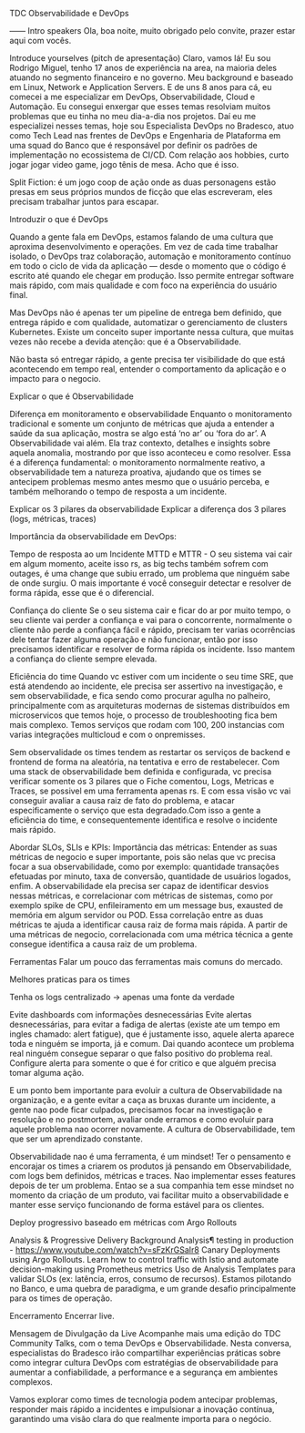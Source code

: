 TDC Observabilidade e DevOps


——
Intro speakers
Ola, boa noite, muito obrigado pelo convite, prazer estar aqui com vocês.

Introduce yourselves (pitch de apresentação)
Claro, vamos lá!
Eu sou Rodrigo Miguel, tenho 17 anos de experiência na area, na maioria deles atuando no segmento financeiro e no governo.
Meu background e baseado em Linux, Network e Application Servers. E de uns 8 anos para cá, eu comecei a me especializar em DevOps, Observabilidade, Cloud e Automação. Eu consegui enxergar que esses temas resolviam muitos problemas que eu tinha no meu dia-a-dia nos projetos.
Daí eu me especializei nesses temas, hoje sou Especialista DevOps no Bradesco, atuo como Tech Lead nas frentes de DevOps e Engenharia de Plataforma em uma squad do Banco que é responsável por definir os padrões de implementação no ecossistema de CI/CD.
Com relação aos hobbies, curto jogar jogar video game, jogo tênis de mesa. Acho que é isso.

Split Fiction: é um jogo coop de ação onde as duas personagens estão presas em seus próprios mundos de ficção que elas escreveram, eles precisam trabalhar juntos para escapar.


Introduzir o que é DevOps

Quando a gente fala em DevOps, estamos falando de uma cultura que aproxima desenvolvimento e operações. Em vez de cada time trabalhar isolado, o DevOps traz colaboração, automação e monitoramento contínuo em todo o ciclo de vida da aplicação — desde o momento que o código é escrito até quando ele chegar em produção.
Isso permite entregar software mais rápido, com mais qualidade e com foco na experiência do usuário final.

Mas DevOps não é apenas ter um pipeline de entrega bem definido, que entrega rápido e com qualidade, automatizar o gerenciamento de clusters Kubernetes.
Existe um conceito super importante nessa cultura, que muitas vezes não recebe a devida atenção: que é a Observabilidade.

Não basta só entregar rápido, a gente precisa ter visibilidade do que está acontecendo em tempo real, entender o comportamento da aplicação e o impacto para o negocio.


Explicar o que é Observabilidade 

Diferença em monitoramento e observabilidade
Enquanto o monitoramento tradicional e somente um conjunto de métricas que ajuda a entender a saúde da sua aplicação, mostra se algo está ‘no ar’ ou ‘fora do ar’. A Observabilidade vai além. Ela traz contexto, detalhes e insights sobre aquela anomalia, mostrando por que isso aconteceu e como resolver. Essa é a diferença fundamental: o monitoramento normalmente reativo, a observabilidade tem a natureza proativa, ajudando que os times se antecipem problemas mesmo antes mesmo que o usuário perceba, e também melhorando o tempo de resposta a um incidente.

Explicar os 3 pilares da observabilidade
Explicar a diferença dos 3 pilares (logs, métricas, traces) 


Importância da observabilidade em DevOps:

Tempo de resposta ao um Incidente
MTTD e MTTR - O seu sistema vai cair em algum momento, aceite isso rs, as big techs também sofrem com outages, é uma change que subiu errado, um problema que ninguém sabe de onde surgiu. O mais importante é você conseguir detectar e resolver de forma rápida, esse que é o diferencial.

Confiança do cliente
Se o seu sistema cair e ficar do ar por muito tempo, o seu cliente vai perder a confiança e vai para o concorrente, normalmente o cliente não perde a confiança fácil e rápido, precisam ter varias ocorrências dele tentar fazer alguma operação e não funcionar, então por isso precisamos identificar e resolver de forma rápida os incidente. Isso mantem a confiança do cliente sempre elevada.

Eficiência do time
Quando vc estiver com um incidente o seu time SRE, que está atendendo ao incidente, ele precisa ser assertivo na investigação, e sem observabilidade, e fica sendo como procurar agulha no palheiro, principalmente com as arquiteturas modernas de sistemas distribuídos em microservicos que temos hoje, o processo de troubleshooting fica bem mais complexo.
Temos serviços que rodam com 100, 200 instancias com varias integrações multicloud e com o onpremisses.

Sem observalidade os times tendem as restartar os serviços de backend e frontend de forma na aleatória, na tentativa e erro de restabelecer.
Com uma stack de observabilidade bem definida e configurada, vc precisa verificar somente os 3 pilares que o Fiche comentou, Logs, Metricas e Traces, se possivel em uma ferramenta apenas rs. E com essa visão vc vai conseguir avaliar a causa raiz de fato do problema, e atacar especificamente o serviço que esta degradado.Com isso a gente a eficiência do time, e consequentemente identifica e resolve o incidente mais rápido.

Abordar SLOs, SLIs e KPIs:
Importância das métricas: Entender as suas métricas de negocio e super importante, pois são nelas que vc precisa focar a sua observabilidade, como por exemplo: quantidade transações efetuadas por minuto, taxa de conversão, quantidade de usuários logados, enfim. 
A observabilidade ela precisa ser capaz de identificar desvios nessas métricas, e correlacionar com métricas de sistemas, como por exemplo spike de CPU, enfileiramento em um message bus, exausted de memória em algum servidor ou POD. Essa correlação entre as duas métricas te ajuda a identificar causa raiz de forma mais rápida.
A partir de uma métricas de negocio, correlacionada com uma métrica técnica a gente consegue identifica a causa raiz de um problema.
 

Ferramentas
Falar um pouco das ferramentas mais comuns do mercado.


Melhores praticas para os times

Tenha os logs centralizado -> apenas uma fonte da verdade

Evite dashboards com informações desnecessárias
Evite alertas desnecessárias, para evitar a fadiga de alertas (existe ate um tempo em ingles chamado: alert fatigue), que é justamente isso, aquele alerta aparece toda e ninguém se importa, já e comum. Dai quando acontece um problema real ninguém consegue separar o que falso positivo do problema real.
Configure alerta para somente o que é for critico e que alguém precisa tomar alguma ação.

E um ponto bem importante para evoluir a cultura de Observabilidade na organização, e a gente evitar a caça as bruxas durante um incidente, a gente nao pode ficar culpados, precisamos focar na investigação e resolução e no postmortem, avaliar onde erramos e como evoluir para aquele problema nao ocorrer novamente.
A cultura de Observabilidade, tem que ser um aprendizado constante.


Observabilidade nao é uma ferramenta, é um mindset!
Ter o pensamento e encorajar os times a criarem os produtos já pensando em Observabilidade, com logs bem definidos, métricas e traces.
Nao implementar esses features depois de ter um problema. Entao se a sua companhia tem esse mindset no momento da criação de um produto, vai facilitar muito a observabilidade e manter esse serviço funcionando de forma estável para os clientes.



Deploy progressivo baseado em métricas com Argo Rollouts

Analysis & Progressive Delivery
Background Analysis¶
testing in production - https://www.youtube.com/watch?v=sFzKrGSaIr8
Canary Deployments using Argo Rollouts. Learn how to control traffic with Istio and automate decision-making using Prometheus metrics
Uso de Analysis Templates para validar SLOs (ex: latência, erros, consumo de recursos).
Estamos pilotando no Banco, e uma quebra de paradigma, e um grande desafio principalmente para os times de operação.


Encerramento
Encerrar live.

Mensagem de Divulgação da Live
Acompanhe mais uma edição do TDC Community Talks, com o tema DevOps e Observabilidade. Nesta conversa, especialistas do Bradesco irão compartilhar experiências práticas sobre como integrar cultura DevOps com estratégias de observabilidade para aumentar a confiabilidade, a performance e a segurança em ambientes complexos.

Vamos explorar como times de tecnologia podem antecipar problemas, responder mais rápido a incidentes e impulsionar a inovação contínua, garantindo uma visão clara do que realmente importa para o negócio.
